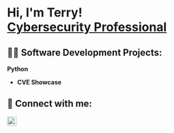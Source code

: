<h1>Hi, I'm Terry! <br/><a href="https://github.com/TerryPolsgrove"><a href="https://www.linkedin.com/in/terry-polsgrove-9aa5a6224">Cybersecurity Professional</a>

<h2>👨‍💻 Software Development Projects:</h2>

  <b>Python</b>
- <b>CVE Showcase</b>

<h2> 🤳 Connect with me:</h2>

[<img align="left" alt="TerryPolsgrove | LinkedIn" width="22px" src="https://cdn.jsdelivr.net/npm/simple-icons@v3/icons/linkedin.svg" />][linkedin]


[linkedin]: https://www.linkedin.com/in/terry-polsgrove-9aa5a6224

